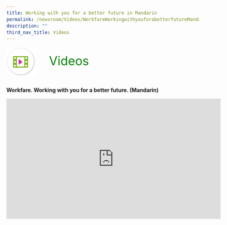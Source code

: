 ```yaml
---
title: Working with you for a better future in Mandarin
permalink: /newsroom/Videos/WorkfareWorkingwithyouforabetterfutureMandarin
description: ""
third_nav_title: Videos
---
```

<img class="MicIcon" src="/images/ico_videos.png" align="left">
<br><font align="center" color="green" size="+3">&nbsp;&nbsp;&nbsp;&nbsp;Videos</font><br><br><br>
<style>
img.MicIcon {
  height: 15%;
  width: 15%;
}
a.hyperlink {
	color:green;
	}
	  }
a.hyperlink:hover {
    color:MediumVioletRed;
}</style>

<b>Workfare. Working with you for a better future. (Mandarin)</b>
<iframe width="560" height="315" src="https://www.youtube.com/embed/rbLjQgMT6hU" title="YouTube video player" frameborder="0" allow="accelerometer; autoplay; clipboard-write; encrypted-media; gyroscope; picture-in-picture" allowfullscreen></iframe>